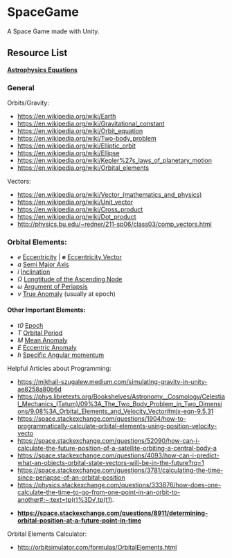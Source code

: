 # SpaceGame
A Space Game made with Unity.

## Resource List

**[Astrophysics Equations](https://static1.squarespace.com/static/54b38552e4b055a31e5e3e47/t/5b5c071970a6addd33a8a85c/1532757806053/ultimate-astrophysics-cheat-sheet_1-0.pdf)**

### General

Orbits/Gravity:
* https://en.wikipedia.org/wiki/Earth
* https://en.wikipedia.org/wiki/Gravitational_constant
* https://en.wikipedia.org/wiki/Orbit_equation
* https://en.wikipedia.org/wiki/Two-body_problem
* https://en.wikipedia.org/wiki/Elliptic_orbit
* https://en.wikipedia.org/wiki/Ellipse
* https://en.wikipedia.org/wiki/Kepler%27s_laws_of_planetary_motion
* https://en.wikipedia.org/wiki/Orbital_elements

Vectors:
* https://en.wikipedia.org/wiki/Vector_(mathematics_and_physics)
* https://en.wikipedia.org/wiki/Unit_vector
* https://en.wikipedia.org/wiki/Cross_product
* https://en.wikipedia.org/wiki/Dot_product
* http://physics.bu.edu/~redner/211-sp06/class03/comp_vectors.html



### Orbital Elements:
* _e_ [Eccentricity](https://en.wikipedia.org/wiki/Orbital_eccentricity) | **e** [Eccentricity Vector](https://en.wikipedia.org/wiki/Eccentricity_vector)
* _a_ [Semi Major Axis](https://en.wikipedia.org/wiki/Semi-major_and_semi-minor_axes)
* _i_ [Inclination](https://en.wikipedia.org/wiki/Orbital_inclination)
* _Ω_ [Longtitude of the Ascending Node](https://en.wikipedia.org/wiki/Longitude_of_the_ascending_node)
* _ω_ [Argument of Periapsis](https://en.wikipedia.org/wiki/Argument_of_periapsis)
* _ν_ [True Anomaly](https://en.wikipedia.org/wiki/True_anomaly) (usually at epoch)


#### Other Important Elements:
* _t0_ [Epoch](https://en.wikipedia.org/wiki/Epoch_(astronomy))
* _T_ [Orbital Period](https://en.wikipedia.org/wiki/Orbital_period)
* _M_ [Mean Anomaly](https://en.wikipedia.org/wiki/Mean_anomaly)
* _E_ [Eccentric Anomaly](https://en.wikipedia.org/wiki/Eccentric_anomaly)
* _h_ [Specific Angular momentum](https://en.wikipedia.org/wiki/Specific_angular_momentum)



Helpful Articles about Programming:
* https://mikhail-szugalew.medium.com/simulating-gravity-in-unity-ae8258a80b6d
* https://phys.libretexts.org/Bookshelves/Astronomy__Cosmology/Celestial_Mechanics_(Tatum)/09%3A_The_Two_Body_Problem_in_Two_Dimensions/9.08%3A_Orbital_Elements_and_Velocity_Vector#mjx-eqn-9.5.31
* https://space.stackexchange.com/questions/1904/how-to-programmatically-calculate-orbital-elements-using-position-velocity-vecto
* https://space.stackexchange.com/questions/52090/how-can-i-calculate-the-future-position-of-a-satellite-orbiting-a-central-body-a
* https://space.stackexchange.com/questions/4093/how-can-i-predict-what-an-objects-orbital-state-vectors-will-be-in-the-future?rq=1
* https://space.stackexchange.com/questions/3781/calculating-the-time-since-periapse-of-an-orbital-position
* https://physics.stackexchange.com/questions/333876/how-does-one-calculate-the-time-to-go-from-one-point-in-an-orbit-to-another#:~:text=tp(r)%3D√,tp(t1).
+ **https://space.stackexchange.com/questions/8911/determining-orbital-position-at-a-future-point-in-time**

Orbital Elements Calculator:
* http://orbitsimulator.com/formulas/OrbitalElements.html
